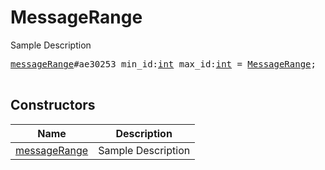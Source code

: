 # MessageRange

Sample Description

<pre>
<a href="../constructor/messageRange">messageRange</a>#ae30253 min_id:<a href="../type/int.md">int</a> max_id:<a href="../type/int.md">int</a> = <a href="../type/MessageRange.md">MessageRange</a>;

</pre>

## Constructors

| Name | Description |
|------|-------------|
| [messageRange](../constructor/messageRange.md) | Sample Description |

